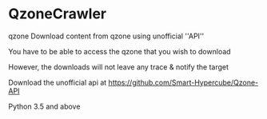 # QzoneCrawler
qzone
Download content from qzone using unofficial ''API''

You have to be able to access the qzone that you wish to download

However, the downloads will not leave any trace & notify the target

Download the unofficial api at https://github.com/Smart-Hypercube/Qzone-API

Python 3.5 and above
